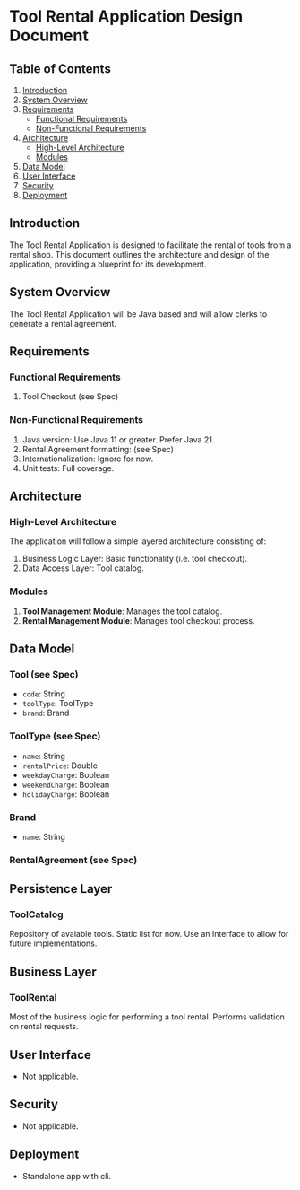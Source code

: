 # Tool Rental Application Design Document

## Table of Contents

1. [Introduction](#introduction)
2. [System Overview](#system-overview)
3. [Requirements](#requirements)
   - [Functional Requirements](#functional-requirements)
   - [Non-Functional Requirements](#non-functional-requirements)
4. [Architecture](#architecture)
   - [High-Level Architecture](#high-level-architecture)
   - [Modules](#modules)
5. [Data Model](#data-model)
6. [User Interface](#user-interface)
7. [Security](#security)
8. [Deployment](#deployment)

## Introduction

The Tool Rental Application is designed to facilitate the rental of tools from a rental shop. This document outlines the architecture and design of the application, providing a blueprint for its development.

## System Overview

The Tool Rental Application will be Java based and will allow clerks to generate a rental agreement.

## Requirements

### Functional Requirements

1. Tool Checkout (see Spec)

### Non-Functional Requirements

1. Java version: Use Java 11 or greater. Prefer Java 21.
2. Rental Agreement formatting: (see Spec)
3. Internationalization: Ignore for now.
4. Unit tests: Full coverage.

## Architecture

### High-Level Architecture

The application will follow a simple layered architecture consisting of:

1. Business Logic Layer: Basic functionality (i.e. tool checkout).
2. Data Access Layer: Tool catalog.

### Modules

1. **Tool Management Module**: Manages the tool catalog.
2. **Rental Management Module**: Manages tool checkout process.

## Data Model

### Tool (see Spec)

- `code`: String
- `toolType`: ToolType
- `brand`: Brand

### ToolType (see Spec)

- `name`: String
- `rentalPrice`: Double
- `weekdayCharge`: Boolean
- `weekendCharge`: Boolean
- `holidayCharge`: Boolean

### Brand

- `name`: String

### RentalAgreement (see Spec)

## Persistence Layer

### ToolCatalog

Repository of avaiable tools. Static list for now. Use an Interface to allow for future implementations.

## Business Layer

### ToolRental

Most of the business logic for performing a tool rental. Performs validation on rental requests.

## User Interface

- Not applicable.

## Security

- Not applicable.

## Deployment

- Standalone app with cli.
